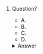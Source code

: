 1. Question?
    - A.
    - B.
    - C.
    - D.

    <details markdown=1><summary markdown='span'>Answer</summary>
      Correct answer: D
    </details>